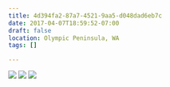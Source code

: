 ```yaml
---
title: 4d394fa2-87a7-4521-9aa5-d048dad6eb7c
date: 2017-04-07T18:59:52-07:00
draft: false
location: Olympic Peninsula, WA
tags: []

---
```




![](https://d17enza3bfujl8.cloudfront.net/DSCF6516_02.jpg)
![](https://d17enza3bfujl8.cloudfront.net/DSCF6543_01.jpg)
![](https://d17enza3bfujl8.cloudfront.net/DSCF6458_01.jpg)



